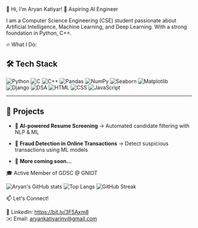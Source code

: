 
👋 Hi, I'm Aryan Katiyar!
🚀 Aspiring AI Engineer 

I am a Computer Science Engineering (CSE) student passionate about Artificial Intelligence, Machine Learning, and Deep Learning. With a strong foundation in Python, C++.

🔥 What I Do:
## 🛠 Tech Stack
![Python](https://img.shields.io/badge/Python-3776AB?style=for-the-badge&logo=python&logoColor=white)
![C](https://img.shields.io/badge/C-A8B9CC?style=for-the-badge&logo=c&logoColor=white)
![C++](https://img.shields.io/badge/C++-00599C?style=for-the-badge&logo=cplusplus&logoColor=white)
![Pandas](https://img.shields.io/badge/Pandas-150458?style=for-the-badge&logo=pandas&logoColor=white)
![NumPy](https://img.shields.io/badge/NumPy-013243?style=for-the-badge&logo=numpy&logoColor=white)
![Seaborn](https://img.shields.io/badge/Seaborn-3182bd?style=for-the-badge&logoColor=white)
![Matplotlib](https://img.shields.io/badge/Matplotlib-11557c?style=for-the-badge&logoColor=white)
![Django](https://img.shields.io/badge/Django-092E20?style=for-the-badge&logo=django&logoColor=white)
![DSA](https://img.shields.io/badge/Data%20Structures%20&%20Algorithms-FF6F00?style=for-the-badge&logo=leetcode&logoColor=white)
![HTML](https://img.shields.io/badge/HTML5-E34F26?style=for-the-badge&logo=html5&logoColor=white)
![CSS](https://img.shields.io/badge/CSS3-1572B6?style=for-the-badge&logo=css3&logoColor=white)
![JavaScript](https://img.shields.io/badge/JavaScript-F7DF1E?style=for-the-badge&logo=javascript&logoColor=black)

---


## 🚀 Projects
- 🔹 **AI-powered Resume Screening** → Automated candidate filtering with NLP & ML  
- 🔹 **Fraud Detection in Online Transactions** → Detect suspicious transactions using ML models  

- 🔹 **More coming soon...**


🎓 Active Member of GDSC @ GNIOT

![Aryan's GitHub stats](https://github-readme-stats.vercel.app/api?username=Aryan9369&show_icons=true&theme=radical)
![Top Langs](https://github-readme-stats.vercel.app/api/top-langs/?username=Aryan9369&layout=compact&theme=radical)
![GitHub Streak](https://github-readme-streak-stats.herokuapp.com/?user=Aryan9369&theme=radical)


📫 Let's Connect!

💼 LinkedIn: https://bit.ly/3F5Axm8     
✉️ Email: aryankatiyarjnv@gmail.com
